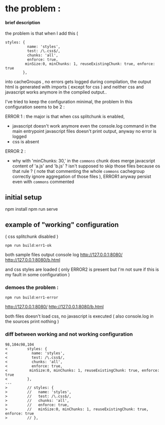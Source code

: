 # the problem :

#### brief description
the problem is that when I add this ( 
```
styles: {
          name: 'styles',
          test: /\.css$/,
          chunks: 'all',
          enforce: true,
         minSize:0, minChunks: 1, reuseExistingChunk: true, enforce: true
        },

```
into cacheGroups , no errors gets logged during compilation, the output html is generated with imports ( except for css ) and neither css and javascript works anymore in the compiled output..






I've tried to keep the configuration minimal,
the problem In this configuration seems to be 2 : 

ERROR 1 :
the major is that when css splitchunk is enabled, 
- javascript doesn't work anymore even the console.log command in the main entrypoint javascript files doesn't print output, anyway no error is logged
- css is absent 

ERROR 2 : 
- why with 'minChunks: 30,' in the `commons` chunk does merge javacsript content of 'a.js' and 'b.js' ? isn't supposed to skip those files because os that rule ? ( note that commenting the whole `commons` cachegroup correctly ignore aggregation of those files ), ERROR1 anyway persist even with `commons` commented
 

 



## initial setup 
npm install
npm run serve 

## example of "working" configuration
 ( css splitchunk disabled ) 

```console
npm run build:err1-ok
```


both sample files output console log
http://127.0.0.1:8080/
http://127.0.0.1:8080/b.html

and css styles are loaded 
 ( only ERROR2 is present but I'm not sure if this is my fault in some configuration ) 


### demoes the problem : 

```console
npm run build:err1-error
```
http://127.0.0.1:8080/
http://127.0.0.1:8080/b.html

both files doesn't load css, no javascript is executed ( also console.log in the sources print nothing ) 




### diff between working and not working configuration
```
98,104c98,104
<         styles: {
<           name: 'styles',
<           test: /\.css$/,
<           chunks: 'all',
<           enforce: true,
<          minSize:0, minChunks: 1, reuseExistingChunk: true, enforce: true
<         },
---
>         // styles: {
>         //   name: 'styles',
>         //   test: /\.css$/,
>         //   chunks: 'all',
>         //   enforce: true,
>         //   minSize:0, minChunks: 1, reuseExistingChunk: true, enforce: true
>         // },

```
